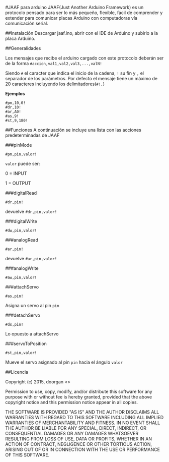 #JAAF para arduino
JAAF(Just Another Arduino Framework) es un protocolo pensado para ser lo más pequeño, flexible, fácil de comprender y extender para comunicar placas Arduino con computadoras vía comunicación serial.


##Instalación
Descargar jaaf.ino, abrir con el IDE de Arduino y subirlo a la placa Arduino.


##Generalidades

Los mensajes que recibe el arduino cargado con este protocolo deberán ser de la forma
`#accion,val1,val2,val3,...,valN!`

Siendo `#` el caracter que indica el inicio de la cadena, `!` su fin y `,` el separador de los parámetros.
Por defecto el mensaje tiene un máximo de 20 caracteres incluyendo los delimitadores(`#!,`)

**Ejemplos**
```
#pm,10,0!
#dr,10!
#ar,A0!
#as,9!
#st,9,180!
```

##Funciones
A continuación se incluye una lista con las acciones predeterminadas de JAAF

###pinMode

`#pm,pin,valor!`

`valor` puede ser:

0 = INPUT

1 = OUTPUT

###digitalRead

`#dr,pin!`

devuelve `#dr,pin,valor!`

###digitalWrite

`#dw,pin,valor!`

###analogRead

`#ar,pin!`

devuelve `#ar,pin,valor!`

###analogWrite

`#aw,pin,valor!`

###attachServo

`#as,pin!`

Asigna un servo al pin `pin`

###detachServo

`#ds,pin!`

Lo opuesto a attachServo

###servoToPosition

`#st,pin,valor!`

Mueve el servo asignado al pin `pin` hacia el ángulo `valor`

##Licencia

Copyright (c) 2015, doorgan <>

Permission to use, copy, modify, and/or distribute this software for any
purpose with or without fee is hereby granted, provided that the above
copyright notice and this permission notice appear in all copies.

THE SOFTWARE IS PROVIDED "AS IS" AND THE AUTHOR DISCLAIMS ALL WARRANTIES
WITH REGARD TO THIS SOFTWARE INCLUDING ALL IMPLIED WARRANTIES OF
MERCHANTABILITY AND FITNESS. IN NO EVENT SHALL THE AUTHOR BE LIABLE FOR
ANY SPECIAL, DIRECT, INDIRECT, OR CONSEQUENTIAL DAMAGES OR ANY DAMAGES
WHATSOEVER RESULTING FROM LOSS OF USE, DATA OR PROFITS, WHETHER IN AN
ACTION OF CONTRACT, NEGLIGENCE OR OTHER TORTIOUS ACTION, ARISING OUT OF
OR IN CONNECTION WITH THE USE OR PERFORMANCE OF THIS SOFTWARE.
